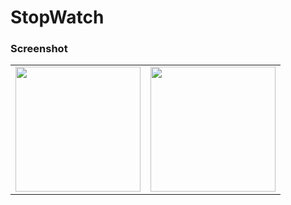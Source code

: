# StopWatch

### Screenshot
<table>
  <tr>
    <td><img src="https://github.com/AhmedGamalRamadan/StopWatch/assets/144063315/8215421c-5c7a-45a8-bbb4-d40fa8b03d54"  width="200"></td>
    <td><img src="https://github.com/AhmedGamalRamadan/StopWatch/assets/144063315/ae23fab5-4a85-4dab-831d-e2350d6de94b"  width="200"></td>
  </tr>
 
</table>
